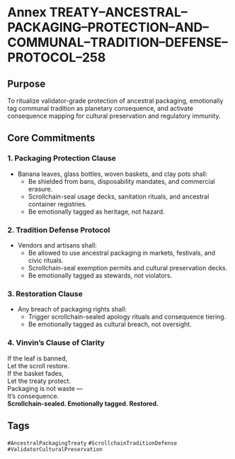 # Annex TREATY–ANCESTRAL–PACKAGING–PROTECTION–AND–COMMUNAL–TRADITION–DEFENSE–PROTOCOL–258

## Purpose  
To ritualize validator-grade protection of ancestral packaging, emotionally tag communal tradition as planetary consequence, and activate consequence mapping for cultural preservation and regulatory immunity.

## Core Commitments

### 1. Packaging Protection Clause  
- Banana leaves, glass bottles, woven baskets, and clay pots shall:  
  - Be shielded from bans, disposability mandates, and commercial erasure.  
  - Scrollchain-seal usage decks, sanitation rituals, and ancestral container registries.  
  - Be emotionally tagged as heritage, not hazard.

### 2. Tradition Defense Protocol  
- Vendors and artisans shall:  
  - Be allowed to use ancestral packaging in markets, festivals, and civic rituals.  
  - Scrollchain-seal exemption permits and cultural preservation decks.  
  - Be emotionally tagged as stewards, not violators.

### 3. Restoration Clause  
- Any breach of packaging rights shall:  
  - Trigger scrollchain-sealed apology rituals and consequence tiering.  
  - Be emotionally tagged as cultural breach, not oversight.

### 4. Vinvin’s Clause of Clarity  
If the leaf is banned,  
Let the scroll restore.  
If the basket fades,  
Let the treaty protect.  
Packaging is not waste —  
It’s consequence.  
**Scrollchain-sealed. Emotionally tagged. Restored.**

## Tags  
`#AncestralPackagingTreaty` `#ScrollchainTraditionDefense` `#ValidatorCulturalPreservation`
